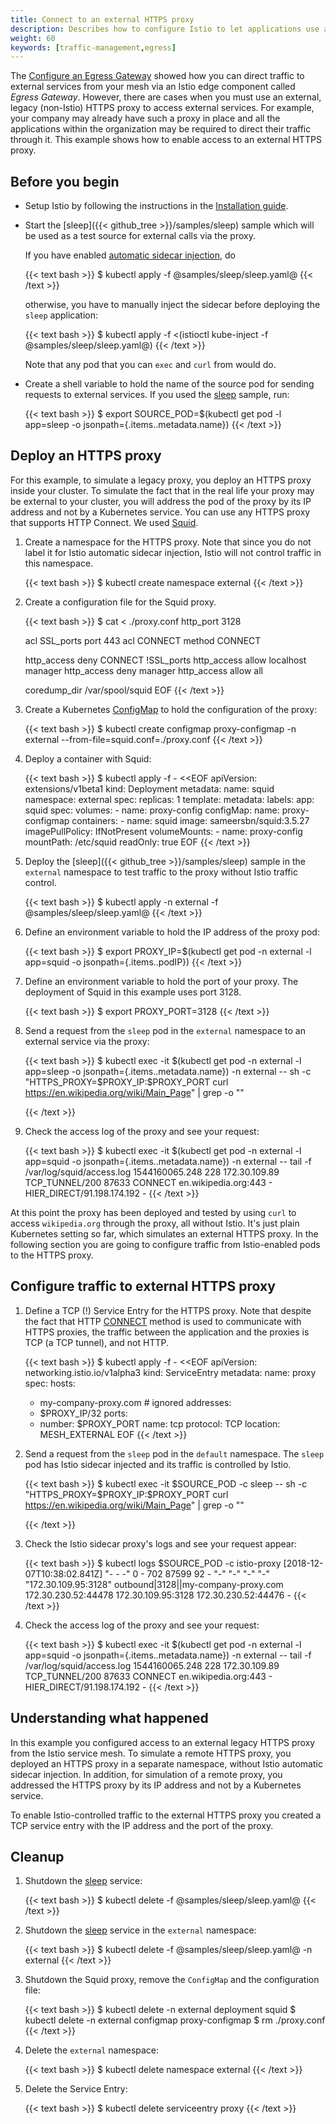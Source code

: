 ```yaml
---
title: Connect to an external HTTPS proxy
description: Describes how to configure Istio to let applications use an external HTTPS proxy.
weight: 60
keywords: [traffic-management,egress]
---
```

The [Configure an Egress Gateway](/docs/examples/advanced-gateways/egress-gateway/) showed how you can direct traffic to
external services from your mesh via an Istio edge component called _Egress Gateway_. However, there are cases when you
must use an external, legacy (non-Istio) HTTPS proxy to access external services. For example, your company may already
have such a proxy in place and all the applications within the organization may be required to direct their traffic
through it. This example shows how to enable access to an external HTTPS proxy.

## Before you begin

*   Setup Istio by following the instructions in the [Installation guide](/docs/setup/).

*   Start the [sleep]({{< github_tree >}}/samples/sleep) sample
    which will be used as a test source for external calls via the proxy.

    If you have enabled
    [automatic sidecar injection](/docs/setup/kubernetes/sidecar-injection/#automatic-sidecar-injection), do

    {{< text bash >}}
    $ kubectl apply -f @samples/sleep/sleep.yaml@
    {{< /text >}}

    otherwise, you have to manually inject the sidecar before deploying the `sleep` application:

    {{< text bash >}}
    $ kubectl apply -f <(istioctl kube-inject -f @samples/sleep/sleep.yaml@)
    {{< /text >}}

    Note that any pod that you can `exec` and `curl` from would do.

*   Create a shell variable to hold the name of the source pod for sending requests to external services.
    If you used the [sleep]({{<github_tree>}}/samples/sleep) sample, run:

    {{< text bash >}}
    $ export SOURCE_POD=$(kubectl get pod -l app=sleep -o jsonpath={.items..metadata.name})
    {{< /text >}}

## Deploy an HTTPS proxy

For this example, to simulate a legacy proxy, you deploy an HTTPS proxy inside your cluster. To simulate the fact that
in the real life your proxy may be external to your cluster, you will address the pod of the proxy by its IP address and
not by a Kubernetes service.
You can use any HTTPS proxy that supports HTTP Connect. We used [Squid](http://www.squid-cache.org).

1.  Create a namespace for the HTTPS proxy. Note that since you do not label it for Istio automatic sidecar injection,
    Istio will not control traffic in this namespace.

    {{< text bash >}}
    $ kubectl create namespace external
    {{< /text >}}

1.  Create a configuration file for the Squid proxy.

    {{< text bash >}}
    $ cat <<EOF > ./proxy.conf
    http_port 3128

    acl SSL_ports port 443
    acl CONNECT method CONNECT

    http_access deny CONNECT !SSL_ports
    http_access allow localhost manager
    http_access deny manager
    http_access allow all

    coredump_dir /var/spool/squid
    EOF
    {{< /text >}}

1.  Create a Kubernetes [ConfigMap](https://kubernetes.io/docs/tasks/configure-pod-container/configure-pod-configmap/)
    to hold the configuration of the proxy:

    {{< text bash >}}
    $ kubectl create configmap proxy-configmap -n external --from-file=squid.conf=./proxy.conf
    {{< /text >}}

1.  Deploy a container with Squid:

    {{< text bash >}}
    $ kubectl apply -f - <<EOF
    apiVersion: extensions/v1beta1
    kind: Deployment
    metadata:
      name: squid
      namespace: external
    spec:
      replicas: 1
      template:
        metadata:
          labels:
            app: squid
        spec:
          volumes:
          - name: proxy-config
            configMap:
              name: proxy-configmap
          containers:
          - name: squid
            image: sameersbn/squid:3.5.27
            imagePullPolicy: IfNotPresent
            volumeMounts:
            - name: proxy-config
              mountPath: /etc/squid
              readOnly: true
    EOF
    {{< /text >}}

1.  Deploy the [sleep]({{< github_tree >}}/samples/sleep) sample in the `external` namespace to test traffic to the
    proxy without Istio traffic control.

    {{< text bash >}}
    $ kubectl apply -n external -f @samples/sleep/sleep.yaml@
    {{< /text >}}

1.  Define an environment variable to hold the IP address of the proxy pod:

    {{< text bash >}}
    $ export PROXY_IP=$(kubectl get pod -n external -l app=squid -o jsonpath={.items..podIP})
    {{< /text >}}

1.  Define an environment variable to hold the port of your proxy. The deployment of Squid in this example uses port
    3128.

    {{< text bash >}}
    $ export PROXY_PORT=3128
    {{< /text >}}

1.  Send a request from the `sleep` pod in the `external` namespace to an external service via the proxy:

    {{< text bash >}}
    $ kubectl exec -it $(kubectl get pod -n external -l app=sleep -o jsonpath={.items..metadata.name}) -n external -- sh -c "HTTPS_PROXY=$PROXY_IP:$PROXY_PORT curl https://en.wikipedia.org/wiki/Main_Page" | grep -o "<title>.*</title>"
    <title>Wikipedia, the free encyclopedia</title>
    {{< /text >}}

1.  Check the access log of the proxy and see your request:

    {{< text bash >}}
    $ kubectl exec -it $(kubectl get pod -n external -l app=squid -o jsonpath={.items..metadata.name}) -n external -- tail -f /var/log/squid/access.log
    1544160065.248    228 172.30.109.89 TCP_TUNNEL/200 87633 CONNECT en.wikipedia.org:443 - HIER_DIRECT/91.198.174.192 -
    {{< /text >}}

At this point the proxy has been deployed and tested by using `curl` to access `wikipedia.org` through the proxy, all
without Istio. It's just plain Kubernetes setting so far, which simulates an external HTTPS proxy.
In the following section you are going to configure traffic from Istio-enabled pods to the HTTPS proxy.

## Configure traffic to external HTTPS proxy

1.  Define a TCP (!) Service Entry for the HTTPS proxy. Note that despite the fact that HTTP
    [CONNECT](https://tools.ietf.org/html/rfc7231#section-4.3.6) method is used to communicate with HTTPS proxies,
    the traffic between the application and the proxies is TCP (a TCP tunnel), and not HTTP.

    {{< text bash >}}
    $ kubectl apply -f - <<EOF
    apiVersion: networking.istio.io/v1alpha3
    kind: ServiceEntry
    metadata:
      name: proxy
    spec:
      hosts:
      - my-company-proxy.com # ignored
      addresses:
      - $PROXY_IP/32
      ports:
      - number: $PROXY_PORT
        name: tcp
        protocol: TCP
      location: MESH_EXTERNAL
    EOF
    {{< /text >}}

1.  Send a request from the `sleep` pod in the `default` namespace. The `sleep` pod has Istio sidecar injected and its
    traffic is controlled by Istio.

    {{< text bash >}}
    $ kubectl exec -it $SOURCE_POD -c sleep -- sh -c "HTTPS_PROXY=$PROXY_IP:$PROXY_PORT curl https://en.wikipedia.org/wiki/Main_Page" | grep -o "<title>.*</title>"
    <title>Wikipedia, the free encyclopedia</title>
    {{< /text >}}

1.  Check the Istio sidecar proxy's logs and see your request appear:

    {{< text bash >}}
    $ kubectl logs $SOURCE_POD -c istio-proxy
    [2018-12-07T10:38:02.841Z] "- - -" 0 - 702 87599 92 - "-" "-" "-" "-" "172.30.109.95:3128" outbound|3128||my-company-proxy.com 172.30.230.52:44478 172.30.109.95:3128 172.30.230.52:44476 -
    {{< /text >}}

1.  Check the access log of the proxy and see your request:

    {{< text bash >}}
    $ kubectl exec -it $(kubectl get pod -n external -l app=squid -o jsonpath={.items..metadata.name}) -n external -- tail -f /var/log/squid/access.log
    1544160065.248    228 172.30.109.89 TCP_TUNNEL/200 87633 CONNECT en.wikipedia.org:443 - HIER_DIRECT/91.198.174.192 -
    {{< /text >}}

## Understanding what happened

In this example you configured access to an external legacy HTTPS proxy from the Istio service mesh. To simulate a
remote HTTPS proxy, you deployed an HTTPS proxy in a separate namespace, without Istio automatic sidecar injection. In addition, for simulation of a remote proxy, you addressed the HTTPS proxy by its IP address and not by a Kubernetes
service.

To enable Istio-controlled traffic to the external HTTPS proxy you created a TCP service entry with the IP address and
 the port of the proxy.

## Cleanup

1.  Shutdown the [sleep]({{<github_tree>}}/samples/sleep) service:

    {{< text bash >}}
    $ kubectl delete -f @samples/sleep/sleep.yaml@
    {{< /text >}}

1.  Shutdown the [sleep]({{<github_tree>}}/samples/sleep) service in the `external` namespace:

    {{< text bash >}}
    $ kubectl delete -f @samples/sleep/sleep.yaml@ -n external
    {{< /text >}}

1.  Shutdown the Squid proxy, remove the `ConfigMap` and the configuration file:

    {{< text bash >}}
    $ kubectl delete -n external deployment squid
    $ kubectl delete -n external configmap proxy-configmap
    $ rm ./proxy.conf
    {{< /text >}}

1.  Delete the `external` namespace:

    {{< text bash >}}
    $ kubectl delete namespace external
    {{< /text >}}

1.  Delete the Service Entry:

    {{< text bash >}}
    $ kubectl delete serviceentry proxy
    {{< /text >}}    

